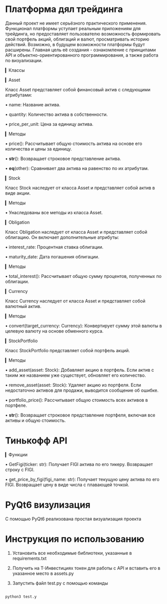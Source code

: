 # Платформа дял трейдинга

Данный проект не имеет серьёзного практического применения. Функционал платформы уступает реальным приложениям для трейдинга, но предоставляет пользователю возможность формировать свой портфель акций, облигаций и валют, просматривать историю  действий. Возможно, в будущем возможности платформы будут расширены. Главная цель её создания - ознакомление с принципами API и объектно-ориентированного программирования, а также работа по визуализации.

▎Классы

▎Asset

Класс Asset представляет собой финансовый актив с следующими атрибутами:

• name: Название актива.

• quantity: Количество актива в собственности.

• price_per_unit: Цена за единицу актива.

▎Методы

• price(): Рассчитывает общую стоимость актива на основе его количества и цены за единицу.

• __str__(): Возвращает строковое представление актива.

• __eq__(other): Сравнивает два актива на равенство по их атрибутам.

▎Stock

Класс Stock наследует от класса Asset и представляет собой актив в виде акции.

▎Методы

• Унаследованы все методы из класса Asset.

▎Obligation

Класс Obligation наследует от класса Asset и представляет собой облигацию. Он включает дополнительные атрибуты:

• interest_rate: Процентная ставка облигации.

• maturity_date: Дата погашения облигации.

▎Методы

• total_interest(): Рассчитывает общую сумму процентов, полученных по облигации.

▎Currency

Класс Currency наследует от класса Asset и представляет собой валютный актив.

▎Методы

• convert(target_currency: Currency): Конвертирует сумму этой валюты в целевую валюту на основе обменного курса.

▎StockPortfolio

Класс StockPortfolio представляет собой портфель акций.

▎Методы

• add_asset(asset: Stock): Добавляет акцию в портфель. Если актив с таким же названием уже существует, обновляет его количество.

• remove_asset(asset: Stock): Удаляет акцию из портфеля. Если недостаточно активов для продажи, выводится сообщение об ошибке.

• portfolio_price(): Рассчитывает общую стоимость всех активов в портфеле.

• __str__(): Возвращает строковое представление портфеля, включая все активы и общую стоимость.

# Тинькофф API

▎Функции

• GetFigi(ticker: str): Получает FIGI актива по его тикеру. Возвращает строку с FIGI.

• get_price_by_figi(figi_name: str): Получает текущую цену актива по его FIGI. Возвращает цену в виде числа с плавающей точкой.

# PyQt6 визулизация

С помощью PyQt6 реализована простая визуализация проекта

# Инструкция по использованию

1) Установить все необходимые библиотеки, указанные в requirements.txt

2) Получить на Т-Инвестициях токен для работы с API и вставить его в указанное место в assets.py

3) Запустить файл test.py с помощью команды
   ```
  ```bash
  python3 test.y
  ```
  ```
